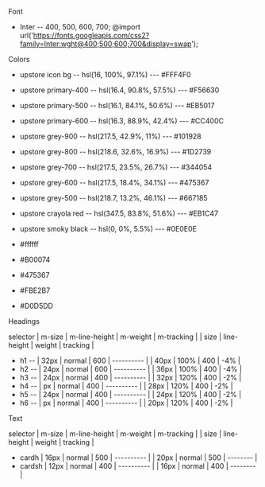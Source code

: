 Font

- Inter -- 400, 500, 600, 700;
@import url('https://fonts.googleapis.com/css2?family=Inter:wght@400;500;600;700&display=swap');

Colors

- upstore icon bg -- hsl(16, 100%, 97.1%)  ---  #FFF4F0
- upstore primary-400 -- hsl(16.4, 90.8%, 57.5%)  ---  #F56630
- upstore primary-500 -- hsl(16.1, 84.1%, 50.6%)  ---  #EB5017
- upstore primary-600 -- hsl(16.3, 88.9%, 42.4%)  ---  #CC400C
- upstore grey-900 -- hsl(217.5, 42.9%, 11%)  ---  #101928
- upstore grey-800 -- hsl(218.6, 32.6%, 16.9%)  ---  #1D2739
- upstore grey-700 -- hsl(217.5, 23.5%, 26.7%)  ---  #344054
- upstore grey-600 -- hsl(217.5, 18.4%, 34.1%)  ---  #475367
- upstore grey-500 -- hsl(218.7, 13.2%, 46.1%)  ---  #667185
- upstore crayola red -- hsl(347.5, 83.8%, 51.6%)  ---  #EB1C47
- upstore smoky black -- hsl(0, 0%, 5.5%)  ---  #0E0E0E

- #ffffff
- #B00074
- #475367
- #FBE2B7
- #D0D5DD

Headings

selector  |  m-size  |  m-line-height  |  m-weight  |  m-tracking  |  |  size  |  line-height  |  weight  |  tracking  |
- h1 --   |   32px   |      normal     |     600    |  ----------  |  |  40px  |      100%     |    400   |     -4%    |
- h2 --   |   24px   |      normal     |     600    |  ----------  |  |  36px  |      100%     |    400   |     -4%    |
- h3 --   |   24px   |      normal     |     400    |  ----------  |  |  32px  |      120%     |    400   |     -2%    |
- h4 --   |   px     |      normal     |     400    |  ----------  |  |  28px  |      120%     |    400   |     -2%    |
- h5 --   |   24px   |      normal     |     400    |  ----------  |  |  24px  |      120%     |    400   |     -2%    |
- h6 --   |   px     |      normal     |     400    |  ----------  |  |  20px  |      120%     |    400   |     -2%    |


Text

selector  |  m-size  |  m-line-height  |  m-weight  |  m-tracking  |  |  size  |  line-height  |  weight  |  tracking  |
- cardh   |   16px   |      normal     |     500    |  ----------  |  |  20px  |     normal    |    500   |  --------  |
- cardsh  |   12px   |      normal     |     400    |  ----------  |  |  16px  |     normal    |    400   |  --------  |